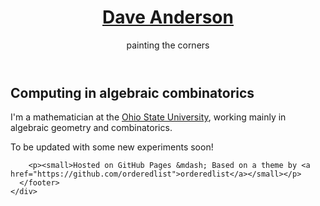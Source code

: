 <!DOCTYPE html>
<html lang="en-US">
  <head>
    <meta charset="UTF-8">
    <meta http-equiv="X-UA-Compatible" content="IE=edge">
    <meta name="viewport" content="width=device-width, initial-scale=1">
    <title>Computing in algebraic combinatorics | Dave Anderson</title>
  </head>
  <body>
    <div class="wrapper">
      <header>
        <h1><a href="https://dandersn13.github.io/">Dave Anderson</a></h1>
        <p>painting the corners</p>
        <!--
        <p class="view"><a href="https://github.com/dandersn13">View My GitHub Profile</a></p>
        -->
      </header>
      <section>
      <h2 id="computing-in-algebraic-combinatorics">Computing in algebraic combinatorics</h2>
<p>I'm a mathematician at the <a href="https://people.math.osu.edu/anderson.2804/">Ohio State University</a>, working mainly in algebraic geometry and combinatorics.
<p>To be updated with some new experiments soon!</p>
      </section>
      <footer>
        
        <p><small>Hosted on GitHub Pages &mdash; Based on a theme by <a href="https://github.com/orderedlist">orderedlist</a></small></p>
      </footer>
    </div>
  </body>
</html>
